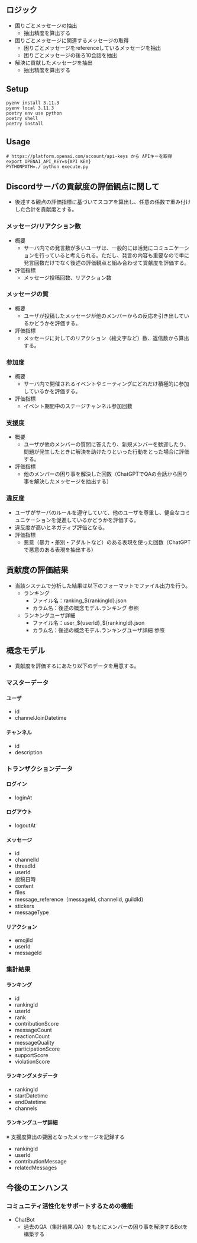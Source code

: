 ## ロジック
- 困りごとメッセージの抽出
  - 抽出精度を算出する
- 困りごとメッセージに関連するメッセージの取得
  - 困りごとメッセージをreferenceしているメッセージを抽出
  - 困りごとメッセージの後ろ10会話を抽出
- 解決に貢献したメッセージを抽出
  - 抽出精度を算出する





## Setup
```
pyenv install 3.11.3
pyenv local 3.11.3
poetry env use python
poetry shell
poetry install
```

## Usage
```
# https://platform.openai.com/account/api-keys から APIキーを取得
export OPENAI_API_KEY=${API KEY}
PYTHONPATH=./ python execute.py
```

## Discordサーバの貢献度の評価観点に関して
- 後述する観点の評価指標に基づいてスコアを算出し、任意の係数で重み付けした合計を貢献度とする。

### メッセージ/リアクション数
- 概要
  - サーバ内での発言数が多いユーザは、一般的には活発にコミュニケーションを行っていると考えられる。ただし、発言の内容も重要なので単に発言回数だけでなく後述の評価観点と組み合わせて貢献度を評価する。
- 評価指標
  - メッセージ投稿回数、リアクション数

### メッセージの質
- 概要
  - ユーザが投稿したメッセージが他のメンバーからの反応を引き出しているかどうかを評価する。
- 評価指標
  - メッセージに対してのリアクション（絵文字など）数、返信数から算出する。


### 参加度
- 概要
  - サーバ内で開催されるイベントやミーティングにどれだけ積極的に参加しているかを評価する。
- 評価指標
  - イベント期間中のステージチャンネル参加回数

### 支援度
- 概要
  - ユーザが他のメンバーの質問に答えたり、新規メンバーを歓迎したり、問題が発生したときに解決を助けたりといった行動をとった場合に評価する。
- 評価指標
  - 他のメンバーの困り事を解決した回数（ChatGPTでQAの会話から困り事を解決したメッセージを抽出する）

### 違反度
- ユーザがサーバのルールを遵守していて、他のユーザを尊重し、健全なコミュニケーションを促進しているかどうかを評価する。
- 違反度が高いとネガティブ評価となる。
- 評価指標
  - 悪意（暴力・差別・アダルトなど）のある表現を使った回数（ChatGPTで悪意のある表現を抽出する）

## 貢献度の評価結果
- 当該システムで分析した結果は以下のフォーマットでファイル出力を行う。
  - ランキング
    - ファイル名：ranking_${rankingId}.json
    - カラム名：後述の概念モデル.ランキング 参照
  - ランキングユーザ詳細
    - ファイル名：user_${userId}_${rankingId}.json
    - カラム名：後述の概念モデル.ランキングユーザ詳細 参照

## 概念モデル
- 貢献度を評価するにあたり以下のデータを用意する。

### マスターデータ
#### ユーザ
- id
- channelJoinDatetime

#### チャンネル
- id
- description

### トランザクションデータ
#### ログイン
- loginAt

#### ログアウト
- logoutAt

#### メッセージ
- id
- channelId
- threadId
- userId
- 投稿日時
- content
- files
- message_reference（messageId, channelId, guildId)
- stickers
- messageType

#### リアクション
- emojiId
- userId
- messageId

### 集計結果

#### ランキング
- id
- rankingId
- userId
- rank
- contributionScore
- messageCount
- reactionCount
- messageQuality
- participationScore
- supportScore
- violationScore

#### ランキングメタデータ
- rankingId
- startDatetime
- endDatetime
- channels

#### ランキングユーザ詳細
※ 支援度算出の要因となったメッセージを記録する
- rankingId
- userId
- contributionMessage
- relatedMessages

## 今後のエンハンス
### コミュニティ活性化をサポートするための機能
- ChatBot
  - 過去のQA（集計結果.QA）をもとにメンバーの困り事を解決するBotを構築する
